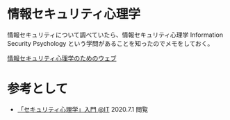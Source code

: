 # 情報セキュリティ心理学

情報セキュリティについて調べていたら、情報セキュリティ心理学 Information Security Psychology という学問があることを知ったのでメモをしておく。

[情報セキュリティ心理学のためのウェブ](http://www.uchidak.com/InfoSecPsycho/)

# 参考として

- [「セキュリティ心理学」入門 @IT](https://www.atmarkit.co.jp/ait/series/2894/) 2020.7.1 閲覧
